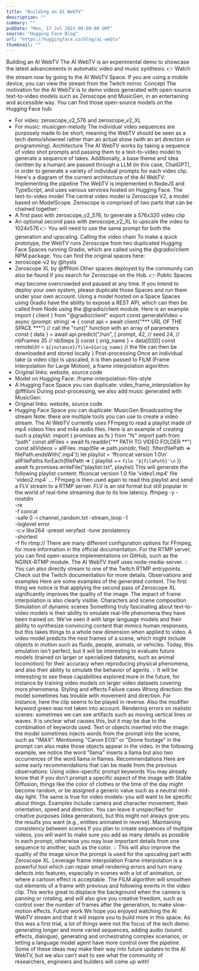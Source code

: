 ```yaml
---
title: "Building an AI WebTV"
description: ""
summary: ""
pubDate: "Mon, 17 Jul 2023 00:00:00 GMT"
source: "Hugging Face Blog"
url: "https://huggingface.co/blog/ai-webtv"
thumbnail: ""
---
```


Building an AI WebTV
The AI WebTV is an experimental demo to showcase the latest advancements in automatic video and music synthesis.
👉 Watch the stream now by going to the AI WebTV Space.
If you are using a mobile device, you can view the stream from the Twitch mirror.
Concept
The motivation for the AI WebTV is to demo videos generated with open-source text-to-video models such as Zeroscope and MusicGen, in an entertaining and accessible way.
You can find those open-source models on the Hugging Face hub:
- For video: zeroscope_v2_576 and zeroscope_v2_XL
- For music: musicgen-melody
The individual video sequences are purposely made to be short, meaning the WebTV should be seen as a tech demo/showreel rather than an actual show (with an art direction or programming).
Architecture
The AI WebTV works by taking a sequence of video shot prompts and passing them to a text-to-video model to generate a sequence of takes.
Additionally, a base theme and idea (written by a human) are passed through a LLM (in this case, ChatGPT), in order to generate a variety of individual prompts for each video clip.
Here's a diagram of the current architecture of the AI WebTV:
Implementing the pipeline
The WebTV is implemented in NodeJS and TypeScript, and uses various services hosted on Hugging Face.
The text-to-video model
The central video model is Zeroscope V2, a model based on ModelScope.
Zeroscope is comprised of two parts that can be chained together:
- A first pass with zeroscope_v2_576, to generate a 576x320 video clip
- An optional second pass with zeroscope_v2_XL to upscale the video to 1024x576
👉 You will need to use the same prompt for both the generation and upscaling.
Calling the video chain
To make a quick prototype, the WebTV runs Zeroscope from two duplicated Hugging Face Spaces running Gradio, which are called using the @gradio/client NPM package. You can find the original spaces here:
- zeroscope-v2 by @hysts
- Zeroscope XL by @fffiloni
Other spaces deployed by the community can also be found if you search for Zeroscope on the Hub.
👉 Public Spaces may become overcrowded and paused at any time. If you intend to deploy your own system, please duplicate those Spaces and run them under your own account.
Using a model hosted on a Space
Spaces using Gradio have the ability to expose a REST API, which can then be called from Node using the @gradio/client module.
Here is an example:
import { client } from "@gradio/client"
export const generateVideo = async (prompt: string) => {
const api = await client("*** URL OF THE SPACE ***")
// call the "run()" function with an array of parameters
const { data } = await api.predict("/run", [
prompt,
42, // seed
24, // nbFrames
35 // nbSteps
])
const { orig_name } = data[0][0]
const remoteUrl = `${instance}/file=${orig_name}`
// the file can then be downloaded and stored locally
}
Post-processing
Once an individual take (a video clip) is upscaled, it is then passed to FILM (Frame Interpolation for Large Motion), a frame interpolation algorithm:
- Original links: website, source code
- Model on Hugging Face: /frame-interpolation-film-style
- A Hugging Face Space you can duplicate: video_frame_interpolation by @fffiloni
During post-processing, we also add music generated with MusicGen:
- Original links: website, source code
- Hugging Face Space you can duplicate: MusicGen
Broadcasting the stream
Note: there are multiple tools you can use to create a video stream. The AI WebTV currently uses FFmpeg to read a playlist made of mp4 videos files and m4a audio files.
Here is an example of creating such a playlist:
import { promises as fs } from "fs"
import path from "path"
const allFiles = await fs.readdir("** PATH TO VIDEO FOLDER **")
const allVideos = allFiles
.map(file => path.join(dir, file))
.filter(filePath => filePath.endsWith('.mp4'))
let playlist = 'ffconcat version 1.0\n'
allFilePaths.forEach(filePath => {
playlist += `file '${filePath}'\n`
})
await fs.promises.writeFile("playlist.txt", playlist)
This will generate the following playlist content:
ffconcat version 1.0
file 'video1.mp4'
file 'video2.mp4'
...
FFmpeg is then used again to read this playlist and send a FLV stream to a RTMP server. FLV is an old format but still popular in the world of real-time streaming due to its low latency.
ffmpeg -y -nostdin \
-re \
-f concat \
-safe 0 -i channel_random.txt -stream_loop -1 \
-loglevel error \
-c:v libx264 -preset veryfast -tune zerolatency \
-shortest \
-f flv rtmp://<SERVER>
There are many different configuration options for FFmpeg, for more information in the official documentation.
For the RTMP server, you can find open-source implementations on GitHub, such as the NGINX-RTMP module.
The AI WebTV itself uses node-media-server.
💡 You can also directly stream to one of the Twitch RTMP entrypoints. Check out the Twitch documentation for more details.
Observations and examples
Here are some examples of the generated content.
The first thing we notice is that applying the second pass of Zeroscope XL significantly improves the quality of the image. The impact of frame interpolation is also clearly visible.
Characters and scene composition
Simulation of dynamic scenes
Something truly fascinating about text-to-video models is their ability to emulate real-life phenomena they have been trained on.
We've seen it with large language models and their ability to synthesize convincing content that mimics human responses, but this takes things to a whole new dimension when applied to video.
A video model predicts the next frames of a scene, which might include objects in motion such as fluids, people, animals, or vehicles. Today, this emulation isn't perfect, but it will be interesting to evaluate future models (trained on larger or specialized datasets, such as animal locomotion) for their accuracy when reproducing physical phenomena, and also their ability to simulate the behavior of agents.
💡 It will be interesting to see these capabilities explored more in the future, for instance by training video models on larger video datasets covering more phenomena.
Styling and effects
Failure cases
Wrong direction: the model sometimes has trouble with movement and direction. For instance, here the clip seems to be played in reverse. Also the modifier keyword green was not taken into account.
Rendering errors on realistic scenes: sometimes we can see artifacts such as moving vertical lines or waves. It is unclear what causes this, but it may be due to the combination of keywords used.
Text or objects inserted into the image: the model sometimes injects words from the prompt into the scene, such as "IMAX". Mentioning "Canon EOS" or "Drone footage" in the prompt can also make those objects appear in the video.
In the following example, we notice the word "llama" inserts a llama but also two occurrences of the word llama in flames.
Recommendations
Here are some early recommendations that can be made from the previous observations:
Using video-specific prompt keywords
You may already know that if you don’t prompt a specific aspect of the image with Stable Diffusion, things like the color of clothes or the time of the day might become random, or be assigned a generic value such as a neutral mid-day light.
The same is true for video models: you will want to be specific about things. Examples include camera and character movement, their orientation, speed and direction. You can leave it unspecified for creative purposes (idea generation), but this might not always give you the results you want (e.g., entities animated in reverse).
Maintaining consistency between scenes
If you plan to create sequences of multiple videos, you will want to make sure you add as many details as possible in each prompt, otherwise you may lose important details from one sequence to another, such as the color.
💡 This will also improve the quality of the image since the prompt is used for the upscaling part with Zeroscope XL.
Leverage frame interpolation
Frame interpolation is a powerful tool which can repair small rendering errors and turn many defects into features, especially in scenes with a lot of animation, or where a cartoon effect is acceptable. The FILM algorithm will smoothen out elements of a frame with previous and following events in the video clip.
This works great to displace the background when the camera is panning or rotating, and will also give you creative freedom, such as control over the number of frames after the generation, to make slow-motion effects.
Future work
We hope you enjoyed watching the AI WebTV stream and that it will inspire you to build more in this space.
As this was a first trial, a lot of things were not the focus of the tech demo: generating longer and more varied sequences, adding audio (sound effects, dialogue), generating and orchestrating complex scenarios, or letting a language model agent have more control over the pipeline.
Some of these ideas may make their way into future updates to the AI WebTV, but we also can’t wait to see what the community of researchers, engineers and builders will come up with!